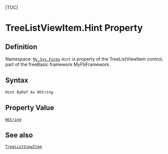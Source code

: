 [TOC]
# TreeListViewItem.Hint Property

## Definition
Namespace: [`My.Sys.Forms`](My.Sys.Forms.md)
`Hint` is property of the TreeListViewItem control, part of the freeBasic framework MyFbFramework.
## Syntax
```freeBasic
Hint ByRef As WString
```
## Property Value
[`WString`]("https://www.freebasic.net/wiki/KeyPgWString")
## See also
[`TreeListViewItem`](TreeListViewItem.md)
